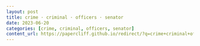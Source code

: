 ```yaml
---
layout: post
title: crime · criminal · officers · senator
date: 2023-06-20
categories: [crime, criminal, officers, senator]
content_url: https://papercliff.github.io/redirect/?q=crime+criminal+officers+senator&tbs=cdr:1,cd_min:6/19/2023,cd_max:6/21/2023
---
```

